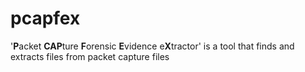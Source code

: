 # pcapfex
'**P**acket **CAP**ture **F**orensic **E**vidence e**X**tractor' is a tool that finds and extracts files from packet capture files
